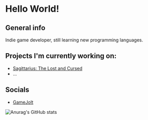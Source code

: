 # Hello World!

## General info
Indie game developer, still learning new programming languages.

## Projects I'm currently working on:
* [Sagittarius: The Lost and Cursed](https://jackpie.gamejolt.io/sagittarius)
* ...

## Socials
* [GameJolt](gamejolt.com/@Jackpie)

![Anurag's GitHub stats](https://github-readme-stats.vercel.app/api?username=anuraghazra&theme=merko&show_icons=true)
<!---
j4ckpie/j4ckpie is a ✨ special ✨ repository because its `README.md` (this file) appears on your GitHub profile.
You can click the Preview link to take a look at your changes.
--->
